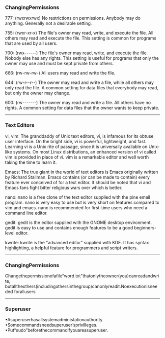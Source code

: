 ### ChangingPermissions

777: (rwxrwxrwx) No restrictions on permissions. Anybody may do anything. Generally not a desirable setting.

755: (rwxr-xr-x) The file's owner may read, write, and execute the file. All others may read and execute the file. This setting is common for programs that are used by all users.

700: (rwx------) The file's owner may read, write, and execute the file. Nobody else has any rights. This setting is useful for programs that only the owner may use and must be kept private from others.

666: (rw-rw-rw-) All users may read and write the file.

644: (rw-r--r--) The owner may read and write a file, while all others may only read the file. A common setting for data files that everybody may read, but only the owner may change.

600: (rw-------) The owner may read and write a file. All others have no rights. A common setting for data files that the owner wants to keep private.


-------------

### Text Editors

vi, vim:	The granddaddy of Unix text editors, vi, is infamous for its obtuse user interface. On the bright side, vi is powerful, lightweight, and fast. Learning vi is a Unix rite of passage, since it is universally available on Unix-like systems. On most Linux distributions, an enhanced version of vi called vim is provided in place of vi. vim is a remarkable editor and well worth taking the time to learn it.

Emacs:	The true giant in the world of text editors is Emacs originally written by Richard Stallman. Emacs contains (or can be made to contain) every feature ever conceived of for a text editor. It should be noted that vi and Emacs fans fight bitter religious wars over which is better.

nano:	nano is a free clone of the text editor supplied with the pine email program. nano is very easy to use but is very short on features compared to vim and emacs. nano is recommended for first-time users who need a command line editor.

gedit:	gedit is the editor supplied with the GNOME desktop environment. gedit is easy to use and contains enough features to be a good beginners-level editor.

kwrite:	kwrite is the "advanced editor" supplied with KDE. It has syntax highlighting, a helpful feature for programmers and script writers.	

-----------------------------
### ChangingPermissions
Changethepermissionofafile“word.txt”thatonlytheowner(you)canreadandwrite,  butalltheothers(includingothersinthegroup)canonlyreadit.Noexecutionisneeded  forallusers

----------------------------
### Superuser
•Asuperuserhasallsystemadministationauthority.  
•Somecommandsneedsuperuser’sprivilleges.  
•Put“sudo”beforethecommandifyouareasuperuser.